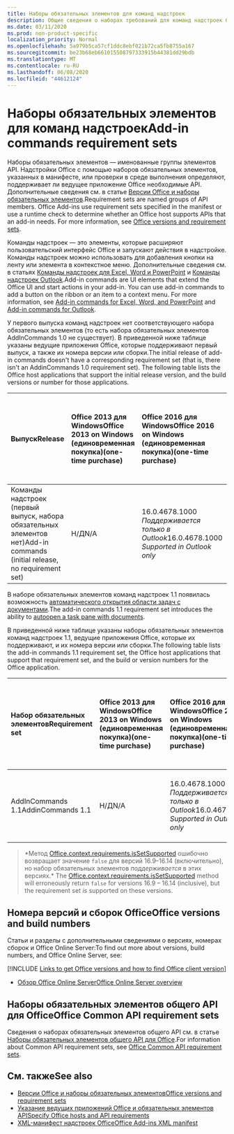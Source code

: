 ```yaml
---
title: Наборы обязательных элементов для команд надстроек
description: Общие сведения о наборах требований для команд надстроек Office
ms.date: 03/11/2020
ms.prod: non-product-specific
localization_priority: Normal
ms.openlocfilehash: 5a979b5ca57cf1ddc8ebf021b72ca5fb8755a167
ms.sourcegitcommit: be23b68eb661015508797333915b44381dd29bdb
ms.translationtype: MT
ms.contentlocale: ru-RU
ms.lasthandoff: 06/08/2020
ms.locfileid: "44612124"
---
```

# <a name="add-in-commands-requirement-sets"></a><span data-ttu-id="b3944-103">Наборы обязательных элементов для команд надстроек</span><span class="sxs-lookup"><span data-stu-id="b3944-103">Add-in commands requirement sets</span></span>

<span data-ttu-id="b3944-p101">Наборы обязательных элементов — именованные группы элементов API. Надстройки Office с помощью наборов обязательных элементов, указанных в манифесте, или проверки в среде выполнения определяют, поддерживает ли ведущее приложение Office необходимые API. Дополнительные сведения см. в статье [Версии Office и наборы обязательных элементов](../../develop/office-versions-and-requirement-sets.md).</span><span class="sxs-lookup"><span data-stu-id="b3944-p101">Requirement sets are named groups of API members. Office Add-ins use requirement sets specified in the manifest or use a runtime check to determine whether an Office host supports APIs that an add-in needs. For more information, see [Office versions and requirement sets](../../develop/office-versions-and-requirement-sets.md).</span></span>

<span data-ttu-id="b3944-p102">Команды надстроек — это элементы, которые расширяют пользовательский интерфейс Office и запускают действия в надстройке. Команды надстроек можно использовать для добавления кнопки на ленту или элемента в контекстное меню. Дополнительные сведения см. в статьях [Команды надстроек для Excel, Word и PowerPoint](../../design/add-in-commands.md) и [Команды надстроек Outlook](../../outlook/add-in-commands-for-outlook.md).</span><span class="sxs-lookup"><span data-stu-id="b3944-p102">Add-in commands are UI elements that extend the Office UI and start actions in your add-in. You can use add-in commands to add a button on the ribbon or an item to a context menu. For more information, see [Add-in commands for Excel, Word, and PowerPoint](../../design/add-in-commands.md) and [Add-in commands for Outlook](../../outlook/add-in-commands-for-outlook.md).</span></span>

<span data-ttu-id="b3944-p103">У первого выпуска команд надстроек нет соответствующего набора обязательных элементов (то есть набора обязательных элементов AddInCommands 1.0 не существует). В приведенной ниже таблице указаны ведущие приложения Office, которые поддерживают первый выпуск, а также их номера версии или сборки.</span><span class="sxs-lookup"><span data-stu-id="b3944-p103">The initial release of add-in commands doesn't have a corresponding requirement set (that is, there isn't an AddinCommands 1.0 requirement set). The following table lists the Office host applications that support the initial release version, and the build versions or number for those applications.</span></span>  

| <span data-ttu-id="b3944-112">Выпуск</span><span class="sxs-lookup"><span data-stu-id="b3944-112">Release</span></span>   |  <span data-ttu-id="b3944-113">Office 2013 для Windows</span><span class="sxs-lookup"><span data-stu-id="b3944-113">Office 2013 on Windows</span></span><br><span data-ttu-id="b3944-114">(единовременная покупка)</span><span class="sxs-lookup"><span data-stu-id="b3944-114">(one-time purchase)</span></span> | <span data-ttu-id="b3944-115">Office 2016 для Windows</span><span class="sxs-lookup"><span data-stu-id="b3944-115">Office 2016 on Windows</span></span><br><span data-ttu-id="b3944-116">(единовременная покупка)</span><span class="sxs-lookup"><span data-stu-id="b3944-116">(one-time purchase)</span></span> | <span data-ttu-id="b3944-117">Office 2019 для Windows</span><span class="sxs-lookup"><span data-stu-id="b3944-117">Office 2019 on Windows</span></span><br><span data-ttu-id="b3944-118">(единовременная покупка)</span><span class="sxs-lookup"><span data-stu-id="b3944-118">(one-time purchase)</span></span> | <span data-ttu-id="b3944-119">Office для Windows</span><span class="sxs-lookup"><span data-stu-id="b3944-119">Office on Windows</span></span><br><span data-ttu-id="b3944-120">(версия, подключенная к подписке на Office 365)</span><span class="sxs-lookup"><span data-stu-id="b3944-120">(connected to Office 365 subscription)</span></span>   |  <span data-ttu-id="b3944-121">Office для iPad</span><span class="sxs-lookup"><span data-stu-id="b3944-121">Office on iPad</span></span><br><span data-ttu-id="b3944-122">(версия, подключенная к подписке на Office 365)</span><span class="sxs-lookup"><span data-stu-id="b3944-122">(connected to Office 365 subscription)</span></span>  |  <span data-ttu-id="b3944-123">Office для Mac</span><span class="sxs-lookup"><span data-stu-id="b3944-123">Office on Mac</span></span><br><span data-ttu-id="b3944-124">(версия, подключенная к подписке на Office 365)</span><span class="sxs-lookup"><span data-stu-id="b3944-124">(connected to Office 365 subscription)</span></span>  | <span data-ttu-id="b3944-125">Office в Интернете</span><span class="sxs-lookup"><span data-stu-id="b3944-125">Office on the web</span></span>  |
|:-----|:-----|:-----|:-----|:-----|:-----|:-----|:-----|
| <span data-ttu-id="b3944-126">Команды надстроек (первый выпуск, набора обязательных элементов нет)</span><span class="sxs-lookup"><span data-stu-id="b3944-126">Add-in commands (initial release, no requirement set)</span></span> | <span data-ttu-id="b3944-127">Н/Д</span><span class="sxs-lookup"><span data-stu-id="b3944-127">N/A</span></span> | <span data-ttu-id="b3944-128">16.0.4678.1000 *Поддерживается только в Outlook*</span><span class="sxs-lookup"><span data-stu-id="b3944-128">16.0.4678.1000 *Supported in Outlook only*</span></span> | <span data-ttu-id="b3944-129">Версия 1809 (сборка 10827.20150) или более поздняя</span><span class="sxs-lookup"><span data-stu-id="b3944-129">Version 1809 (Build 10827.20150) or later</span></span> |<span data-ttu-id="b3944-130">Версия 1603 (сборка 6769.0000) или более поздняя</span><span class="sxs-lookup"><span data-stu-id="b3944-130">Version 1603 (Build 6769.0000) or later</span></span> | <span data-ttu-id="b3944-131">Н/Д</span><span class="sxs-lookup"><span data-stu-id="b3944-131">N/A</span></span> | <span data-ttu-id="b3944-132">15.33 или более поздняя версия</span><span class="sxs-lookup"><span data-stu-id="b3944-132">15.33 or later</span></span>| <span data-ttu-id="b3944-133">Январь 2016 г.</span><span class="sxs-lookup"><span data-stu-id="b3944-133">January 2016</span></span> |

<span data-ttu-id="b3944-134">В наборе обязательных элементов команд надстроек 1.1 появилась возможность [автоматического открытия области задач с документами](../../develop/automatically-open-a-task-pane-with-a-document.md).</span><span class="sxs-lookup"><span data-stu-id="b3944-134">The add-in commands 1.1 requirement set introduces the ability to [autoopen a task pane with documents](../../develop/automatically-open-a-task-pane-with-a-document.md).</span></span>

<span data-ttu-id="b3944-135">В приведенной ниже таблице указаны наборы обязательных элементов команд надстроек 1.1, ведущие приложения Office, которые их поддерживают, и их номера версии или сборки.</span><span class="sxs-lookup"><span data-stu-id="b3944-135">The following table lists the add-in commands 1.1 requirement set, the Office host applications that support that requirement set, and the build or version numbers for the Office application.</span></span>

|  <span data-ttu-id="b3944-136">Набор обязательных элементов</span><span class="sxs-lookup"><span data-stu-id="b3944-136">Requirement set</span></span>  |  <span data-ttu-id="b3944-137">Office 2013 для Windows</span><span class="sxs-lookup"><span data-stu-id="b3944-137">Office 2013 on Windows</span></span><br><span data-ttu-id="b3944-138">(единовременная покупка)</span><span class="sxs-lookup"><span data-stu-id="b3944-138">(one-time purchase)</span></span> | <span data-ttu-id="b3944-139">Office 2016 для Windows</span><span class="sxs-lookup"><span data-stu-id="b3944-139">Office 2016 on Windows</span></span><br><span data-ttu-id="b3944-140">(единовременная покупка)</span><span class="sxs-lookup"><span data-stu-id="b3944-140">(one-time purchase)</span></span> | <span data-ttu-id="b3944-141">Office 2019 для Windows</span><span class="sxs-lookup"><span data-stu-id="b3944-141">Office 2019 on Windows</span></span><br><span data-ttu-id="b3944-142">(единовременная покупка)</span><span class="sxs-lookup"><span data-stu-id="b3944-142">(one-time purchase)</span></span> | <span data-ttu-id="b3944-143">Office для Windows</span><span class="sxs-lookup"><span data-stu-id="b3944-143">Office on Windows</span></span><br><span data-ttu-id="b3944-144">(версия, подключенная к подписке на Office 365)</span><span class="sxs-lookup"><span data-stu-id="b3944-144">(connected to Office 365 subscription)</span></span>   |  <span data-ttu-id="b3944-145">Office для iPad</span><span class="sxs-lookup"><span data-stu-id="b3944-145">Office on iPad</span></span><br><span data-ttu-id="b3944-146">(версия, подключенная к подписке на Office 365)</span><span class="sxs-lookup"><span data-stu-id="b3944-146">(connected to Office 365 subscription)</span></span>  |  <span data-ttu-id="b3944-147">Office для Mac</span><span class="sxs-lookup"><span data-stu-id="b3944-147">Office on Mac</span></span><br><span data-ttu-id="b3944-148">(версия, подключенная к подписке на Office 365)</span><span class="sxs-lookup"><span data-stu-id="b3944-148">(connected to Office 365 subscription)</span></span>  | <span data-ttu-id="b3944-149">Office в Интернете</span><span class="sxs-lookup"><span data-stu-id="b3944-149">Office on the web</span></span>  |  
|:-----|:-----|:-----|:-----|:-----|:-----|:-----|:-----|
| <span data-ttu-id="b3944-150">AddInCommands 1.1</span><span class="sxs-lookup"><span data-stu-id="b3944-150">AddinCommands 1.1</span></span>  | <span data-ttu-id="b3944-151">Н/Д</span><span class="sxs-lookup"><span data-stu-id="b3944-151">N/A</span></span> | <span data-ttu-id="b3944-152">16.0.4678.1000 *Поддерживается только в Outlook*</span><span class="sxs-lookup"><span data-stu-id="b3944-152">16.0.4678.1000 *Supported in Outlook only*</span></span>  | <span data-ttu-id="b3944-153">Версия 1809 (сборка 10827.20150) или более поздняя</span><span class="sxs-lookup"><span data-stu-id="b3944-153">Version 1809 (Build 10827.20150) or later</span></span> | <span data-ttu-id="b3944-154">Версия 1705 (сборка 8121.1000) или более поздняя</span><span class="sxs-lookup"><span data-stu-id="b3944-154">Version 1705 (Build 8121.1000) or later</span></span> | <span data-ttu-id="b3944-155">Н/Д</span><span class="sxs-lookup"><span data-stu-id="b3944-155">N/A</span></span> | <span data-ttu-id="b3944-156">15.34 или более поздняя версия\*</span><span class="sxs-lookup"><span data-stu-id="b3944-156">15.34 or later\*</span></span>| <span data-ttu-id="b3944-157">Май 2017 г.</span><span class="sxs-lookup"><span data-stu-id="b3944-157">May 2017</span></span> |

><span data-ttu-id="b3944-158">\*Метод [Office.context.requirements.isSetSupported](/javascript/api/office/office.requirementsetsupport#issetsupported-name--minversion-) ошибочно возвращает значение `false` для версий 16.9&ndash;16.14 (включительно), но набор обязательных элементов *поддерживается* в этих версиях.</span><span class="sxs-lookup"><span data-stu-id="b3944-158">\* The [Office.context.requirements.isSetSupported](/javascript/api/office/office.requirementsetsupport#issetsupported-name--minversion-) method will erroneously return `false` for versions 16.9 &ndash; 16.14 (inclusive), but the requirement set *is* supported on these versions.</span></span>

## <a name="office-versions-and-build-numbers"></a><span data-ttu-id="b3944-159">Номера версий и сборок Office</span><span class="sxs-lookup"><span data-stu-id="b3944-159">Office versions and build numbers</span></span>

<span data-ttu-id="b3944-160">Статьи и разделы с дополнительными сведениями о версиях, номерах сборок и Office Online Server:</span><span class="sxs-lookup"><span data-stu-id="b3944-160">To find out more about versions, build numbers, and Office Online Server, see:</span></span>

[!INCLUDE [Links to get Office versions and how to find Office client version](../../includes/links-get-office-versions-builds.md)]
- [<span data-ttu-id="b3944-161">Обзор Office Online Server</span><span class="sxs-lookup"><span data-stu-id="b3944-161">Office Online Server overview</span></span>](/officeonlineserver/office-online-server-overview)

## <a name="office-common-api-requirement-sets"></a><span data-ttu-id="b3944-162">Наборы обязательных элементов общего API для Office</span><span class="sxs-lookup"><span data-stu-id="b3944-162">Office Common API requirement sets</span></span>

<span data-ttu-id="b3944-163">Сведения о наборах обязательных элементов общего API см. в статье [Наборы обязательных элементов общего API для Office](office-add-in-requirement-sets.md).</span><span class="sxs-lookup"><span data-stu-id="b3944-163">For information about Common API requirement sets, see [Office Common API requirement sets](office-add-in-requirement-sets.md).</span></span>

## <a name="see-also"></a><span data-ttu-id="b3944-164">См. также</span><span class="sxs-lookup"><span data-stu-id="b3944-164">See also</span></span>

- [<span data-ttu-id="b3944-165">Версии Office и наборы обязательных элементов</span><span class="sxs-lookup"><span data-stu-id="b3944-165">Office versions and requirement sets</span></span>](../../develop/office-versions-and-requirement-sets.md)
- [<span data-ttu-id="b3944-166">Указание ведущих приложений Office и обязательных элементов API</span><span class="sxs-lookup"><span data-stu-id="b3944-166">Specify Office hosts and API requirements</span></span>](../../develop/specify-office-hosts-and-api-requirements.md)
- [<span data-ttu-id="b3944-167">XML-манифест надстроек Office</span><span class="sxs-lookup"><span data-stu-id="b3944-167">Office Add-ins XML manifest</span></span>](../../develop/add-in-manifests.md)
